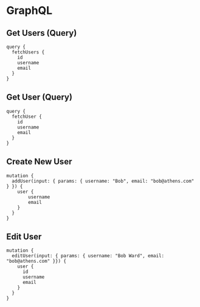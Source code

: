 # GraphQL

## Get Users (Query)
```
query {
  fetchUsers {
    id
    username
    email
  }
}
```

## Get User (Query)
```
query {
  fetchUser {
    id
    username
    email
  }
}
```

## Create New User
```
mutation {
  addUser(input: { params: { username: "Bob", email: "bob@athens.com" } }) {
  	user {
    	username
    	email
    }
  }
}
```

## Edit User
```
mutation {
  editUser(input: { params: { username: "Bob Ward", email: "bob@athens.com" }}) {
    user {
      id
      username
      email
    }
  }
}
```
